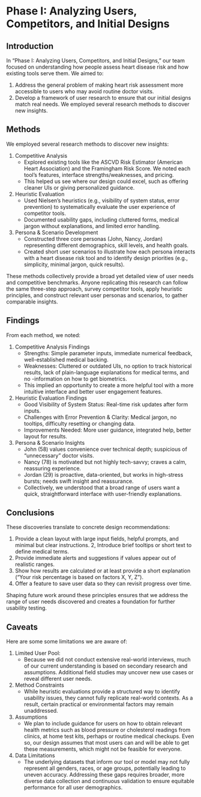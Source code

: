 # Phase I: Analyzing Users, Competitors, and Initial Designs

## Introduction

In “Phase I: Analyzing Users, Competitors, and Initial Designs,” our team focused on understanding how people assess heart disease risk and how existing tools serve them. We aimed to: 
1. Address the general problem of making heart risk assessment more accessible to users who may avoid routine doctor visits.
2. Develop a framework of user research to ensure that our initial designs match real needs. We employed several research methods to discover new insights.

## Methods

We employed several research methods to discover new insights:
1. Competitive Analysis
    - Explored existing tools like the ASCVD Risk Estimator (American Heart Association) and the Framingham Risk Score. We noted each tool’s features, interface strengths/weaknesses, and pricing.
    - This helped us see where our design could excel, such as offering cleaner UIs or giving personalized guidance.
2. Heuristic Evaluation
    - Used Nielsen’s heuristics (e.g., visibility of system status, error prevention) to systematically evaluate the user experience of competitor tools.
    - Documented usability gaps, including cluttered forms, medical jargon without explanations, and limited error handling.
3. Persona & Scenario Development
    - Constructed three core personas (John, Nancy, Jordan) representing different demographics, skill levels, and health goals.
    - Created short user scenarios to illustrate how each persona interacts with a heart disease risk tool and to identify design priorities (e.g., simplicity, minimal jargon, quick results).

These methods collectively provide a broad yet detailed view of user needs and competitive benchmarks. Anyone replicating this research can follow the same three-step approach, survey competitor tools, apply heuristic principles, and construct relevant user personas and scenarios, to gather comparable insights.

## Findings

From each method, we noted:
1. Competitive Analysis Findings
    - Strengths: Simple parameter inputs, immediate numerical feedback, well-established medical backing.
    - Weaknesses: Cluttered or outdated UIs, no option to track historical results, lack of plain-language explanations for medical terms, and no     -information on how to get biometrics.
    - This implied an opportunity to create a more helpful tool with a more intuitive interface and better user engagement features.
2. Heuristic Evaluation Findings
    - Good Visibility of System Status: Real-time risk updates after form inputs.
    - Challenges with Error Prevention & Clarity: Medical jargon, no tooltips, difficulty resetting or changing data.
    - Improvements Needed: More user guidance, integrated help, better layout for results.
3. Persona & Scenario Insights
    - John (58) values convenience over technical depth; suspicious of “unnecessary” doctor visits.
    - Nancy (78) is motivated but not highly tech-savvy; craves a calm, reassuring experience.
    - Jordan (29) is proactive, data-oriented, but works in high-stress bursts; needs swift insight and reassurance.
    - Collectively, we understood that a broad range of users want a quick, straightforward interface with user-friendly explanations.

## Conclusions

These discoveries translate to concrete design recommendations:
1. Provide a clean layout with large input fields, helpful prompts, and minimal but clear instructions.
2, Introduce brief tooltips or short text to define medical terms.
3. Provide immediate alerts and suggestions if values appear out of realistic ranges.
4. Show how results are calculated or at least provide a short explanation (“Your risk percentage is based on factors X, Y, Z”).
5. Offer a feature to save user data so they can revisit progress over time.

Shaping future work around these principles ensures that we address the range of user needs discovered and creates a foundation for further usability testing.

## Caveats

Here are some some limitations we are aware of:
1. Limited User Pool:
    - Because we did not conduct extensive real-world interviews, much of our current understanding is based on secondary research and assumptions. Additional field studies may uncover new use cases or reveal different user needs.
2. Method Constraints
    - While heuristic evaluations provide a structured way to identify usability issues, they cannot fully replicate real-world contexts. As a result, certain practical or environmental factors may remain unaddressed.
3. Assumptions
    - We plan to include guidance for users on how to obtain relevant health metrics such as blood pressure or cholesterol readings from clinics, at home test kits, perhaps or routine medical checkups. Even so, our design assumes that most users can and will be able to get these measurements, which might not be feasible for everyone.
4. Data Limitations
    - The underlying datasets that inform our tool or model may not fully represent all genders, races, or age groups, potentially leading to uneven accuracy. Addressing these gaps requires broader, more diverse data collection and continuous validation to ensure equitable performance for all user demographics.
